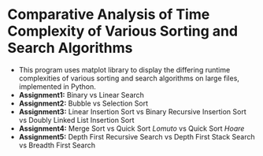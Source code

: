 # Comparative Analysis of Time Complexity of Various Sorting and Search Algorithms

- This program uses matplot library to display the differing runtime complexities of various sorting and search algorithms on large files, implemented in Python.
- **Assignment1:** Binary vs Linear Search 
- **Assignment2:** Bubble vs Selection Sort  
- **Assignment3:** Linear Insertion Sort vs Binary Recursive Insertion Sort vs Doubly Linked List Insertion Sort
- **Assignment4:** Merge Sort vs Quick Sort *Lomuto* vs Quick Sort *Hoare*
- **Assignment5:** Depth First Recursive Search vs Depth First Stack Search vs Breadth First Search

